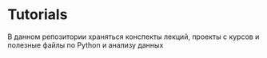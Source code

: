 # Tutorials
В данном репозитории храняться конспекты лекций, проекты с курсов и полезные файлы по Python и анализу данных
